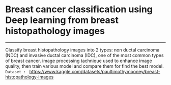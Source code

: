 # Breast cancer classification using Deep learning from breast histopathology images
---
Classify breast histopathology images into 2 types: non ductal carcinoma (NDC) and invasive ductal carcinoma (IDC), one of the most common types of breast cancer. image processing tachnique used to enhance image quality, then train various model and compare them for find the best model.
`Dataset : ` https://www.kaggle.com/datasets/paultimothymooney/breast-histopathology-images 
